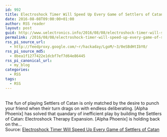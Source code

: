 ```yaml
---
id: 992
title: Electroshock Timer Will Speed Up Every Game of Settlers of Catan
date: 2016-08-08T09:00:00+01:00
author: RSS reader
layout: post
guid: http://www.uelectronics.info/2016/08/08/electroshock-timer-will-speed-up-every-game-of-settlers-of-catan/
permalink: /2016/08/08/electroshock-timer-will-speed-up-every-game-of-settlers-of-catan/
rss_pi_source_url:
  - http://feedproxy.google.com/~r/hackaday/LgoM/~3/0eSBdHtIbY0/
rss_pi_source_md5:
  - 8bea1f1277422e1dcbf7ef7d64e86445
rss_pi_canonical_url:
  - my_blog
categories:
  - RSS
tags:
  - RSS
---
```

&#013;  
The fun of playing Settlers of Catan is only matched by the desire to punch your friend when their turn drags on with endless deliberating. [Alpha Phoenix] has solved that quandary of inefficient play by building the Settlers of Catan: Electroshock Therapy Expansion. [Alpha Phoenix] is holding back on the…&#013;  
Source: <a href="http://feedproxy.google.com/~r/hackaday/LgoM/~3/0eSBdHtIbY0/" target="_blank">Electroshock Timer Will Speed Up Every Game of Settlers of Catan</a>